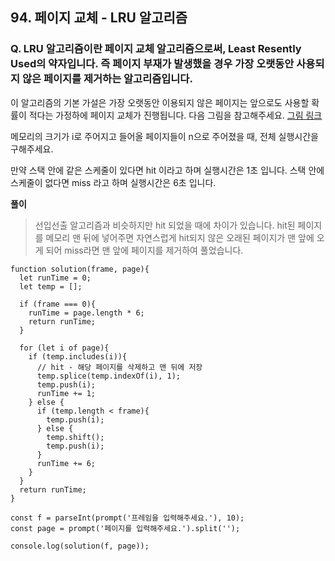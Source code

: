 ## 94. 페이지 교체 - LRU 알고리즘

### Q. LRU 알고리즘이란 페이지 교체 알고리즘으로써, Least Resently Used의 약자입니다. 즉 페이지 부재가 발생했을 경우 가장 오랫동안 사용되지 않은 페이지를 제거하는 알고리즘입니다.

이 알고리즘의 기본 가설은 가장 오랫동안 이용되지 않은 페이지는 앞으로도 사용할 확률이 적다는 가정하에 페이지 교체가 진행됩니다.
다음 그림을 참고해주세요.
[그림 링크](https://www.notion.so/94-LRU-64117da8c88047189b64eb9adbbb7629)

메모리의 크기가 i로 주어지고 들어올 페이지들이 n으로 주어졌을 때, 전체 실행시간을 구해주세요.

만약 스택 안에 같은 스케줄이 있다면 hit 이라고 하며 실행시간은 1초 입니다. 스택 안에 스케줄이 없다면 miss 라고 하며 실행시간은 6초 입니다.

**풀이**

> 선입선출 알고리즘과 비슷하지만 hit 되었을 때에 차이가 있습니다. hit된 페이지를 메모리 맨 뒤에 넣어주면 자연스럽게 hit되지 않은 오래된 페이지가 맨 앞에 오게 되어 miss라면 맨 앞에 페이지를 제거하여 풀었습니다.

```
function solution(frame, page){
  let runTime = 0;
  let temp = [];

  if (frame === 0){
    runTime = page.length * 6;
    return runTime;
  }

  for (let i of page){
    if (temp.includes(i)){
      // hit - 해당 페이지를 삭제하고 맨 뒤에 저장
      temp.splice(temp.indexOf(i), 1);
      temp.push(i);
      runTime += 1;
    } else {
      if (temp.length < frame){
        temp.push(i);
      } else {
        temp.shift();
        temp.push(i);
      }
      runTime += 6;
    }
  }
  return runTime;
}

const f = parseInt(prompt('프레임을 입력해주세요.'), 10);
const page = prompt('페이지를 입력해주세요.').split('');

console.log(solution(f, page));
```

